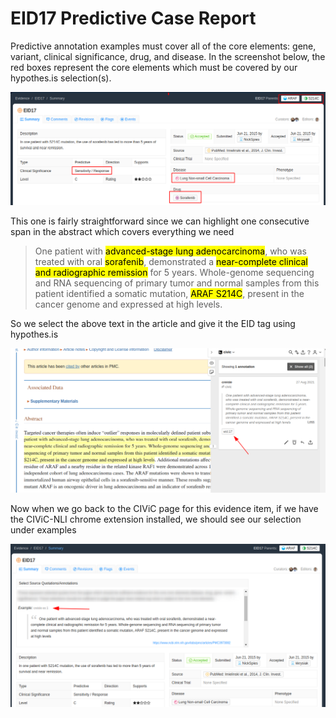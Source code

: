 # EID17 Predictive Case Report

Predictive annotation examples must cover all of the core elements: gene, variant, clinical significance, drug, and disease. In the screenshot below, the red boxes represent the core elements which must be covered by our hypothes.is selection(s).

![eid17](./../images/civic-EID17.png)

This one is fairly straightforward since we can highlight one consecutive span in the abstract which covers everything we need

> One patient with <mark>advanced-stage lung adenocarcinoma</mark>, who was treated with oral <mark>sorafenib</mark>, demonstrated a <mark>near-complete clinical and radiographic remission</mark> for 5 years. Whole-genome sequencing and RNA sequencing of primary tumor and normal samples from this patient identified a somatic mutation, <mark>ARAF S214C</mark>, present in the cancer genome and expressed at high levels.

So we select the above text in the article and give it the EID tag using hypothes.is

![eid17](./../images/civic-EID17-hyp.png)

Now when we go back to the CIViC page for this evidence item, if we have the CIViC-NLI chrome extension installed, we should see our selection under examples

![eid17](./../images/civic-EID17-ext.png)
